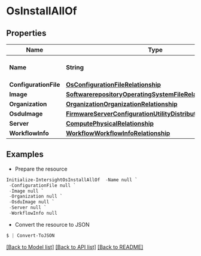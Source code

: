 # OsInstallAllOf
## Properties

Name | Type | Description | Notes
------------ | ------------- | ------------- | -------------
**Name** | **String** | The name of the OS install configuration. | [optional] 
**ConfigurationFile** | [**OsConfigurationFileRelationship**](OsConfigurationFileRelationship.md) |  | [optional] 
**Image** | [**SoftwarerepositoryOperatingSystemFileRelationship**](SoftwarerepositoryOperatingSystemFileRelationship.md) |  | [optional] 
**Organization** | [**OrganizationOrganizationRelationship**](OrganizationOrganizationRelationship.md) |  | [optional] 
**OsduImage** | [**FirmwareServerConfigurationUtilityDistributableRelationship**](FirmwareServerConfigurationUtilityDistributableRelationship.md) |  | [optional] 
**Server** | [**ComputePhysicalRelationship**](ComputePhysicalRelationship.md) |  | [optional] 
**WorkflowInfo** | [**WorkflowWorkflowInfoRelationship**](WorkflowWorkflowInfoRelationship.md) |  | [optional] 

## Examples

- Prepare the resource
```powershell
Initialize-IntersightOsInstallAllOf  -Name null `
 -ConfigurationFile null `
 -Image null `
 -Organization null `
 -OsduImage null `
 -Server null `
 -WorkflowInfo null
```

- Convert the resource to JSON
```powershell
$ | Convert-ToJSON
```

[[Back to Model list]](../README.md#documentation-for-models) [[Back to API list]](../README.md#documentation-for-api-endpoints) [[Back to README]](../README.md)

